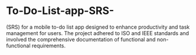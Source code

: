 # To-Do-List-app-SRS-
(SRS) for a mobile to-do list app designed to enhance productivity and task management for users. The project adhered to ISO and IEEE standards and involved the comprehensive documentation of functional and non-functional requirements.
